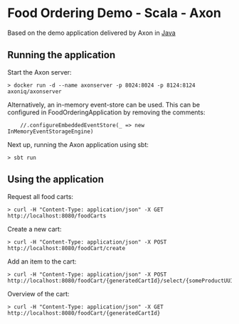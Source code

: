 # Food Ordering Demo - Scala - Axon
Based on the demo application delivered by Axon in [Java](https://github.com/AxonIQ/food-ordering-demo)

## Running the application
Start the Axon server:
```
> docker run -d --name axonserver -p 8024:8024 -p 8124:8124 axoniq/axonserver
```

Alternatively, an in-memory event-store can be used.
This can be configured in FoodOrderingApplication by removing the comments:
```
    //.configureEmbeddedEventStore(_ => new InMemoryEventStorageEngine)
```

Next up, running the Axon application using sbt:
```
> sbt run
```

## Using the application
Request all food carts:
```
> curl -H "Content-Type: application/json" -X GET http://localhost:8080/foodCarts
```

Create a new cart:
```
> curl -H "Content-Type: application/json" -X POST http://localhost:8080/foodCart/create
```

Add an item to the cart:
```
> curl -H "Content-Type: application/json" -X POST http://localhost:8080/foodCart/{generatedCartId}/select/{someProductUUID}/quantity/10
```

Overview of the cart:
```
> curl -H "Content-Type: application/json" -X GET http://localhost:8080/foodCart/{generatedCartId}
```
